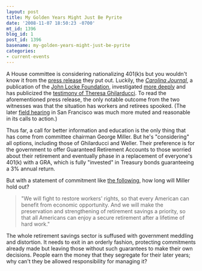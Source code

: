 ```yaml
---
layout: post
title: My Golden Years Might Just Be Pyrite
date: '2008-11-07 18:50:23 -0700'
mt_id: 1396
blog_id: 1
post_id: 1396
basename: my-golden-years-might-just-be-pyrite
categories:
- current-events
---
```

<p id="pyrite-intro">A House committee is considering nationalizing 401(k)s but you wouldn't know it from the <a href="http://www.house.gov/apps/list/speech/edlabor_dem/1007PensionHearing.html">press release</a> they put out. Luckily, the <a href="http://www.carolinajournal.com/"><cite>Carolina Journal</cite></a>, a publication of the <a href="http://www.johnlocke.org/">John Locke Foundation</a>, investigated <a href="http://www.carolinajournal.com/articles/display_story.html?id=5081">more deeply</a> and has publicized the <a href="http://edlabor.house.gov/testimony/2008-10-07-TeresaGhilarducci.pdf">testimony of Theresa Ghilarducci</a>. To read the aforementioned press release, the only notable outcome from the two witnesses was that the situation has workers and retirees spooked. (The later <a href="http://edlabor.house.gov/hearings/fc-2008-10-22.shtml">field hearing</a> in San Francisco was much more muted and reasonable in its calls to action.)</p><p id="pyrite-warning">Thus far, a call for better information and education is the only thing that has come from committee chairman George Miller. But he's "considering" all options, including those of Ghilarducci and Weller. Their preference is for the government to offer Guaranteed Retirement Accounts to those worried about their retirement and eventually phase in a replacement of everyone's 401(k) with a GRA, which is fully "invested" in Treasury bonds guaranteeing a 3% annual return.</p><p id="pyrite-miller">But with a statement of commitment like <a href="http://www.house.gov/apps/list/speech/edlabor_dem/110508111Agenda.html">the following</a>, how long will Miller hold out?</p><blockquote id="pyrite-miller-quote">"We will fight to restore workers' rights, so that every American can benefit from economic opportunity. And we will make the preservation and strengthening of retirement savings a priority, so that all Americans can enjoy a secure retirement after a lifetime of hard work."</blockquote><p id="pyrite-conclusion">The whole retirement savings sector is suffused with government meddling and distortion. It needs to exit in an orderly fashion, protecting commitments already made but leaving those without such guarantees to make their own decisions. People earn the money that they segregate for their later years; why can't they be allowed responsibility for managing it?</p>
